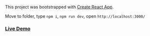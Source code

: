 This project was bootstrapped with [Create React App](https://github.com/facebook/create-react-app).

Move to folder, type `npm i`, `npm run dev`, open `http://localhost:3000/`

### [Live Demo](https://loving-jennings-ccd1cc.netlify.app)